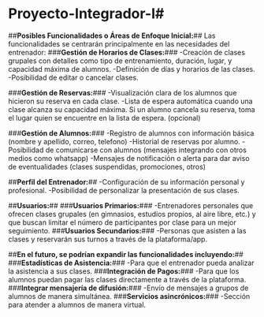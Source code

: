 # Proyecto-Integrador-I#

##**Posibles Funcionalidades o Áreas de Enfoque Inicial:**## 
Las funcionalidades se centrarán principalmente en las necesidades del entrenador:
###**Gestión de Horarios de Clases:**###
-Creación de clases grupales con detalles como tipo de entrenamiento, duración, lugar, y capacidad máxima de alumnos.
-Definición de días y horarios de las clases.
-Posibilidad de editar o cancelar clases.

###**Gestión de Reservas:**###
-Visualización clara de los alumnos que hicieron su reserva en cada clase.
-Lista de espera automática cuando una clase alcanza su capacidad máxima. Si un alumno cancela su reserva, toma el lugar quien se encuentre en la lista de espera. (opcional)

###**Gestión de Alumnos:**###
-Registro de alumnos con información básica (nombre y apellido, correo, telefono)
-Historial de reservas por alumno.
-Posibilidad de comunicarse con alumnos (mensajes integrando con otros medios como whatsapp)
-Mensajes de notificación o alerta para dar aviso de eventualidades (clases suspendidas, promociones, otros)

##**Perfil del Entrenador:**##
-Configuración de su información personal y profesional.
-Posibilidad de personalizar la presentación de sus clases.

##**Usuarios:**##
###**Usuarios Primarios:**### 
-Entrenadores personales que ofrecen clases grupales (en gimnasios, estudios propios, al aire libre, etc.) y que buscan limitar el número de participantes por clase para un mejor seguimiento.
###**Usuarios Secundarios:**### 
-Personas que asisten a las clases y reservarán sus turnos a través de la plataforma/app.

##**En el futuro, se podrían expandir las funcionalidades incluyendo:**##
###**Estadísticas de Asistencia:**### 
-Para que el entrenador pueda analizar la asistencia a sus clases.
###**Integración de Pagos:**### 
-Para que los alumnos puedan pagar las clases directamente a través de la plataforma.
###**Integrar mensajería de difusión:**### 
-Envío de mensajes a grupos de alumnos de manera simultánea.
###**Servicios asincrónicos:**### 
-Sección para atender a alumnos de manera virtual.
